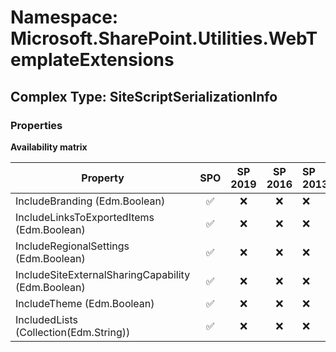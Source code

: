 # Namespace: Microsoft.SharePoint.Utilities.WebTemplateExtensions

## Complex Type: SiteScriptSerializationInfo

### Properties

**Availability matrix**

Property | SPO | SP 2019 | SP 2016 | SP 2013
----------|:---:|:-------:|:-------:|:-------
IncludeBranding (Edm.Boolean) | ✅ | ❌ | ❌ | ❌
IncludeLinksToExportedItems (Edm.Boolean) | ✅ | ❌ | ❌ | ❌
IncludeRegionalSettings (Edm.Boolean) | ✅ | ❌ | ❌ | ❌
IncludeSiteExternalSharingCapability (Edm.Boolean) | ✅ | ❌ | ❌ | ❌
IncludeTheme (Edm.Boolean) | ✅ | ❌ | ❌ | ❌
IncludedLists (Collection(Edm.String)) | ✅ | ❌ | ❌ | ❌
